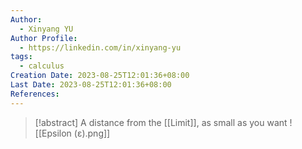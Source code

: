 ```yaml
---
Author:
  - Xinyang YU
Author Profile:
  - https://linkedin.com/in/xinyang-yu
tags:
  - calculus
Creation Date: 2023-08-25T12:01:36+08:00
Last Date: 2023-08-25T12:01:36+08:00
References:
---
```

>[!abstract] A distance from the [[Limit]], as small as you want
>![[Epsilon (ε).png]]